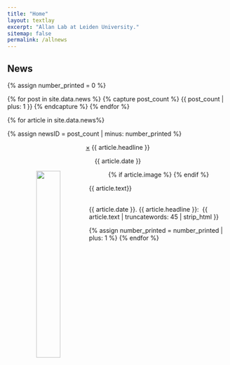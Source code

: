 ```yaml
---
title: "Home"
layout: textlay
excerpt: "Allan Lab at Leiden University."
sitemap: false
permalink: /allnews
---
```


## News
{% assign number_printed = 0 %}


{% for post in site.data.news %}
   {% capture post_count %} {{ post_count | plus: 1 }} {% endcapture %}
{% endfor %}

{% for article in site.data.news%}

{% assign newsID = post_count | minus: number_printed %}



<div class="row">
<div id="myNavD{{ newsID }}" class="overlay clearfix" align="center">
  <div class="overlay-content" style="max-width: 600px;">

 <div class="well clearfix">
<a href="javascript:void(0)" class="closebtn" onclick="closeNavD{{ newsID }}()">&times;</a>
  <newstit>{{ article.headline }}</newstit>
  <p style="text-align:center">{{ article.date }}</p>
  {% if article.image %}
  <img src="{{ site.url }}{{ site.baseurl }}/images/newspic/{{ article.image }}" class="img-responsive" width="33%" hspace="10" style="float: left" />
  {% endif %}
  <p style="padding: 0 15px; text-align: justify;">{{ article.text}}</p>
</div>

  </div>
</div>
</div>

<script>
function openNavD{{ newsID }}() {
    document.getElementById("myNavD{{ newsID }}").style.width = "100%";
}

function closeNavD{{ newsID }}() {
    document.getElementById("myNavD{{ newsID }}").style.width = "0%";
}

function getParameterByName(name, url) {
    if (!url) url = window.location.href;
    name = name.replace(/[\[\]]/g, "\\$&");
    var regex = new RegExp("[?&]" + name + "(=([^&#]*)|&|#|$)"),
        results = regex.exec(url);
    if (!results) return null;
    if (!results[2]) return '';
    return decodeURIComponent(results[2].replace(/\+/g, " "));
}

function openNews() {
   var newsID = getParameterByName('newsID');
   if((newsID != null) & (newsID != ""))
	window["openNavD"+newsID]();
}
window.onload = openNews;

</script>
  

<div class="subhover pointer" style="cursor:pointer" onclick="openNavD{{ newsID }}()">
  <br>{{ article.date }}. <newstit>{{ article.headline }}: </newstit>&nbsp;{{ article.text | truncatewords: 45 | strip_html }}
</div>

{% assign number_printed = number_printed | plus: 1 %}
{% endfor %}
